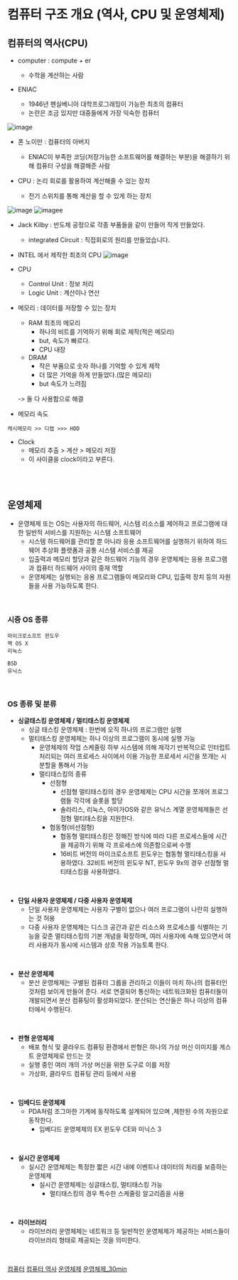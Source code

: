 # 컴퓨터 구조 개요 (역사, CPU 및 운영체제)

## 컴퓨터의 역사(CPU)

- computer : compute + er
    - 수학을 계산하는 사람

- ENIAC
    - 1946년 펜실베니아 대학프로그래밍이 가능한 최초의 컴퓨터
    - 논란은 조금 있지만 대중들에게 가장 익숙한 컴퓨터


![image](https://th.bing.com/th/id/OIP.0kq4GW9FZacKoyCFHFz77AHaFA?pid=ImgDet&rs=1)


- 폰 노이만 : 컴퓨터의 아버지
    - ENIAC이 부족한 코딩(저장가능한 소프트웨어를 해결하는 부분)을 해결하기 위해 컴퓨터 구성을 해결해준 사람


- CPU : 논리 회로를 활용하여 계산해줄 수 있는 장치
    - 전기 스위치를 통해 계산을 할 수 있게 하는 장치


![image](https://t1.daumcdn.net/cfile/blog/164B72344CBAC11B02)
![imagee](https://th.bing.com/th/id/OIP.lKMaQ7CbbhHn9gYVIjs4pgHaE7?pid=ImgDet&rs=1)

- Jack Kilby : 반도체 공정으로 각종 부품들을 같이 만들어 작게 만들었다.
    - integrated Circuit : 직접회로의 원리를 만들었습니다.

- INTEL 에서 제작한 최초의 CPU
![image](https://edgio.clien.net/F01/10517176/506a6a3a712a01.jpg?scale=width[740],options[limit])

- CPU
    - Control Unit : 정보 처리
    - Logic Unit : 계산이나 연산

- 메모리 : 데이터를 저장할 수 있는 장치
    - RAM 최초의 메모리
        - 하나의 비트를 기억하기 위해 회로 제작(적은 메모리)
        - but, 속도가 빠르다.
        - CPU 내장
    - DRAM
        - 작은 부품으로 숫자 하나를 기억할 수 있게 제작
        - 더 많은 기억을 하게 만들었다.(많은 메모리)
        - but 속도가 느려짐
    
    -> 둘 다 사용함으로 해결

- 메모리 속도
```
캐시메모리 >> 디랩 >>> HDD
```


- Clock 
    - 메모리 추출 > 계산 > 메모리 저장
    - 이 사이클을 clock이라고 부른다.

    
<br/>

    
<br/>



## 운영체제

- 운영체제 또는 OS는 사용자의 하드웨어, 시스템 리소스를 제어하고 프로그램에 대한 일반적 서비스를 지원하는 시스템 소프트웨어
    - 시스템 하드웨어를 관리할 뿐 아니라 응용 소프트웨어를 실행하기 위하여 하드웨어 추상화 플랫폼과 공통 시스템 서비스를 제공
    - 입출력과 메모리 할당과 같은 하드웨어 기능의 경우 운영체제는 응용 프로그램과 컴퓨터 하드웨어 사이의 중재 역할
    - 운영체제는 실행되는 응용 프로그램들이 메모리와 CPU, 입출력 장치 등의 자원들을 사용 가능하도록 한다.

    
<br/>


    
### 시중 OS 종류

```
마이크로소프트 윈도우
맥 OS X
리눅스

BSD
유닉스
```
    
<br/>


### OS 종류 및 분류


- **싱글태스킹 운영체제 / 멀티태스킹 운영체제**
    - 싱글 태스킹 운영체제 : 한번에 오직 하나의 프로그램만 실행
    - 멀티태스킹 운영체제는 하나 이상의 프로그램이 동시에 실행 가능
        - 운영체제의 작업 스케줄링 하부 시스템에 의해 제각기 반복적으로 인터럽트 처리되는 여러 프로세스 사이에서 이용 가능한 프로세서 시간을 쪼개는 시분할을 통해서 가능
        - 멀티태스킹의 종류
            - 선점형
                - 선점형 멀티태스킹의 경우 운영체제는 CPU 시간을 쪼개어 프로그램들 각각에 슬롯을 할당
                - 솔라리스, 리눅스, 아미가OS와 같은 유닉스 계열 운영체제들은 선점형 멀티태스킹을 지원한다.
            - 협동형(비선점형)
                - 협동형 멀티태스킹은 정해진 방식에 따라 다른 프로세스들에 시간을 제공하기 위해 각 프로세스에 의존함으로써 수행
                - 16비트 버전의 마이크로소프트 윈도우는 협동형 멀티태스킹을 사용하였다. 32비트 버전의 윈도우 NT, 윈도우 9x의 경우 선점형 멀티태스킹을 사용하였다.
    
<br/>


- **단일 사용자 운영체제 / 다중 사용자 운영체제**
    - 단일 사용자 운영체제는 사용자 구별이 없으나 여러 프로그램이 나란히 실행하는 것 허용
    - 다중 사용자 운영체제는 디스크 공간과 같은 리소스와 프로세스를 식별하는 기능을 갖춘 멀티태스킹의 기본 개념을 확장하며, 여러 사용자에 속해 있으면서 여러 사용자가 동시에 시스템과 상호 작용 가능토록 한다.
    
<br/>


- **분산 운영체제**
    - 분산 운영체제는 구별된 컴퓨터 그룹을 관리하고 이들이 마치 하나의 컴퓨터인 것처럼 보이게 만들어 준다. 서로 연결되어 통신하는 네트워크화된 컴퓨터들이 개발되면서 분산 컴퓨팅이 활성화되었다. 분산되는 연산들은 하나 이상의 컴퓨터에서 수행된다. 
    
<br/>


- **판형 운영체제**
    - 배포 형식 및 클라우드 컴퓨팅 환경에서 판형은 하나의 가상 머신 이미지를 게스트 운영체제로 만드는 것
    - 실행 중인 여러 개의 가상 머신을 위한 도구로 이를 저장
    - 가상화, 클라우드 컴퓨팅 관리 등에서 사용
    
<br/>


- **임베디드 운영체제**
    - PDA처럼 조그마한 기계에 동작하도록 설계되어 있으며 ,제한된 수의 자원으로 동작한다.
        - 임베디드 운영체제의 EX 윈도우 CE와 미닉스 3
    
<br/>


- **실시간 운영체제**
    - 실시간 운영체제는 특정한 짧은 시간 내에 이벤트나 데이터의 처리를 보증하는 운영체제
        - 실시간 운영체제는 싱글태스킹, 멀티태스킹 가능
            - 멀티태스킹의 경우 특수한 스케줄링 알고리즘을 사용
    
<br/>


- **라이브러리**
    - 라이브러리 운영체제는 네트워크 등 일반적인 운영체제가 제공하는 서비스들이 라이브러리 형태로 제공되는 것을 의미한다.

    
<br/>



[컴퓨터](https://ko.wikipedia.org/wiki/%EC%BB%B4%ED%93%A8%ED%84%B0)
[컴퓨터 역사](https://www.youtube.com/watch?v=SiC74U8aJbM)
[운영체제](https://ko.wikipedia.org/wiki/%EC%9A%B4%EC%98%81%EC%B2%B4%EC%A0%9C)
[운영체제_30min](https://www.youtube.com/watch?v=uMyKBYF48nY)

